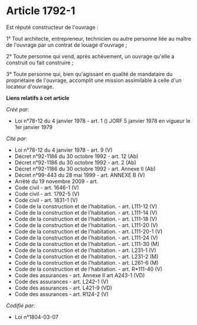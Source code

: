 # Article 1792-1

Est réputé constructeur de l'ouvrage :

1° Tout architecte, entrepreneur, technicien ou autre personne liée au maître de l'ouvrage par un contrat de louage
d'ouvrage ;

2° Toute personne qui vend, après achèvement, un ouvrage qu'elle a construit ou fait construire ;

3° Toute personne qui, bien qu'agissant en qualité de mandataire du propriétaire de l'ouvrage, accomplit une mission
assimilable à celle d'un locateur d'ouvrage.

**Liens relatifs à cet article**

_Créé par_:

  - Loi n°78-12 du 4 janvier 1978 - art. 1 () JORF 5 janvier 1978 en vigueur le 1er janvier 1979

_Cité par_:

  - Loi n°78-12 du 4 janvier 1978 - art. 9 (V)
  - Décret n°92-1186 du 30 octobre 1992 - art. 12 (Ab)
  - Décret n°92-1186 du 30 octobre 1992 - art. 2 (Ab)
  - Décret n°92-1186 du 30 octobre 1992 - art. Annexe II (Ab)
  - Décret n°99-443 du 28 mai 1999 - art. ANNEXE B (V)
  - Arrêté du 19 novembre 2009 - art.
  - Code civil - art. 1646-1 (V)
  - Code civil - art. 1792-5 (V)
  - Code civil - art. 1831-1 (V)
  - Code de la construction et de l'habitation. - art. L111-12 (V)
  - Code de la construction et de l'habitation. - art. L111-14 (V)
  - Code de la construction et de l'habitation. - art. L111-18 (V)
  - Code de la construction et de l'habitation. - art. L111-20 (V)
  - Code de la construction et de l'habitation. - art. L111-20-1 (V)
  - Code de la construction et de l'habitation. - art. L111-24 (V)
  - Code de la construction et de l'habitation. - art. L111-30 (M)
  - Code de la construction et de l'habitation. - art. L231-1 (V)
  - Code de la construction et de l'habitation. - art. L231-2 (M)
  - Code de la construction et de l'habitation. - art. L261-6 (M)
  - Code de la construction et de l'habitation. - art. R*111-40 (V)
  - Code des assurances - art. Annexe II art A243-1 (VD)
  - Code des assurances - art. L242-1 (V)
  - Code des assurances - art. L421-9 (VD)
  - Code des assurances - art. R124-2 (V)

_Codifié par_:

  - Loi n°1804-03-07
